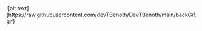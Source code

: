 <div width="100%" height="100%">
  ![alt text](https://raw.githubusercontent.com/devTBenoth/DevTBenoth/main/backGif.gif)
</div>